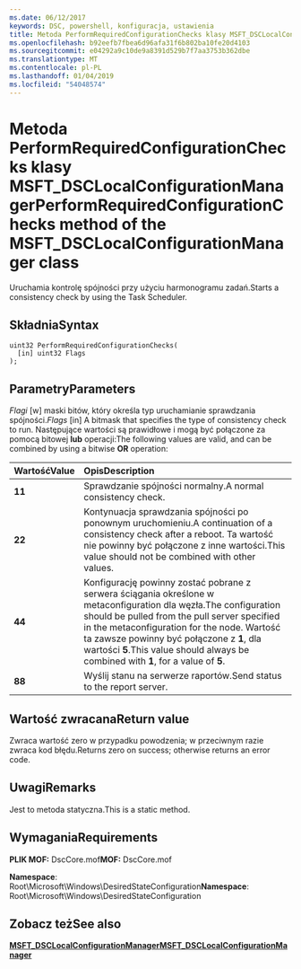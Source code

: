 ```yaml
---
ms.date: 06/12/2017
keywords: DSC, powershell, konfiguracja, ustawienia
title: Metoda PerformRequiredConfigurationChecks klasy MSFT_DSCLocalConfigurationManager
ms.openlocfilehash: b92eefb7fbea6d96afa31f6b802ba10fe20d4103
ms.sourcegitcommit: e04292a9c10de9a8391d529b7f7aa3753b362dbe
ms.translationtype: MT
ms.contentlocale: pl-PL
ms.lasthandoff: 01/04/2019
ms.locfileid: "54048574"
---
```

# <a name="performrequiredconfigurationchecks-method-of-the-msftdsclocalconfigurationmanager-class"></a><span data-ttu-id="f034b-103">Metoda PerformRequiredConfigurationChecks klasy MSFT_DSCLocalConfigurationManager</span><span class="sxs-lookup"><span data-stu-id="f034b-103">PerformRequiredConfigurationChecks method of the MSFT_DSCLocalConfigurationManager class</span></span>

<span data-ttu-id="f034b-104">Uruchamia kontrolę spójności przy użyciu harmonogramu zadań.</span><span class="sxs-lookup"><span data-stu-id="f034b-104">Starts a consistency check by using the Task Scheduler.</span></span>

## <a name="syntax"></a><span data-ttu-id="f034b-105">Składnia</span><span class="sxs-lookup"><span data-stu-id="f034b-105">Syntax</span></span>

```mof
uint32 PerformRequiredConfigurationChecks(
  [in] uint32 Flags
);
```

## <a name="parameters"></a><span data-ttu-id="f034b-106">Parametry</span><span class="sxs-lookup"><span data-stu-id="f034b-106">Parameters</span></span>

<span data-ttu-id="f034b-107">*Flagi* \[w\] maski bitów, który określa typ uruchamianie sprawdzania spójności.</span><span class="sxs-lookup"><span data-stu-id="f034b-107">*Flags* \[in\] A bitmask that specifies the type of consistency check to run.</span></span> <span data-ttu-id="f034b-108">Następujące wartości są prawidłowe i mogą być połączone za pomocą bitowej **lub** operacji:</span><span class="sxs-lookup"><span data-stu-id="f034b-108">The following values are valid, and can be combined by using a bitwise **OR** operation:</span></span>

|<span data-ttu-id="f034b-109">Wartość</span><span class="sxs-lookup"><span data-stu-id="f034b-109">Value</span></span> |<span data-ttu-id="f034b-110">Opis</span><span class="sxs-lookup"><span data-stu-id="f034b-110">Description</span></span> |
|:--- |:---|
|<span data-ttu-id="f034b-111">**1**</span><span class="sxs-lookup"><span data-stu-id="f034b-111">**1**</span></span> | <span data-ttu-id="f034b-112">Sprawdzanie spójności normalny.</span><span class="sxs-lookup"><span data-stu-id="f034b-112">A normal consistency check.</span></span> |
|<span data-ttu-id="f034b-113">**2**</span><span class="sxs-lookup"><span data-stu-id="f034b-113">**2**</span></span> | <span data-ttu-id="f034b-114">Kontynuacja sprawdzania spójności po ponownym uruchomieniu.</span><span class="sxs-lookup"><span data-stu-id="f034b-114">A continuation of a consistency check after a reboot.</span></span> <span data-ttu-id="f034b-115">Ta wartość nie powinny być połączone z inne wartości.</span><span class="sxs-lookup"><span data-stu-id="f034b-115">This value should not be combined with other values.</span></span> |
|<span data-ttu-id="f034b-116">**4**</span><span class="sxs-lookup"><span data-stu-id="f034b-116">**4**</span></span> | <span data-ttu-id="f034b-117">Konfigurację powinny zostać pobrane z serwera ściągania określone w metaconfiguration dla węzła.</span><span class="sxs-lookup"><span data-stu-id="f034b-117">The configuration should be pulled from the pull server specified in the metaconfiguration for the node.</span></span> <span data-ttu-id="f034b-118">Wartość ta zawsze powinny być połączone z **1**, dla wartości **5**.</span><span class="sxs-lookup"><span data-stu-id="f034b-118">This value should always be combined with **1**, for a value of **5**.</span></span> |
|<span data-ttu-id="f034b-119">**8**</span><span class="sxs-lookup"><span data-stu-id="f034b-119">**8**</span></span> | <span data-ttu-id="f034b-120">Wyślij stanu na serwerze raportów.</span><span class="sxs-lookup"><span data-stu-id="f034b-120">Send status to the report server.</span></span> |

## <a name="return-value"></a><span data-ttu-id="f034b-121">Wartość zwracana</span><span class="sxs-lookup"><span data-stu-id="f034b-121">Return value</span></span>

<span data-ttu-id="f034b-122">Zwraca wartość zero w przypadku powodzenia; w przeciwnym razie zwraca kod błędu.</span><span class="sxs-lookup"><span data-stu-id="f034b-122">Returns zero on success; otherwise returns an error code.</span></span>

## <a name="remarks"></a><span data-ttu-id="f034b-123">Uwagi</span><span class="sxs-lookup"><span data-stu-id="f034b-123">Remarks</span></span>

<span data-ttu-id="f034b-124">Jest to metoda statyczna.</span><span class="sxs-lookup"><span data-stu-id="f034b-124">This is a static method.</span></span>

## <a name="requirements"></a><span data-ttu-id="f034b-125">Wymagania</span><span class="sxs-lookup"><span data-stu-id="f034b-125">Requirements</span></span>

<span data-ttu-id="f034b-126">**PLIK MOF:** DscCore.mof</span><span class="sxs-lookup"><span data-stu-id="f034b-126">**MOF:** DscCore.mof</span></span>

<span data-ttu-id="f034b-127">**Namespace**: Root\Microsoft\Windows\DesiredStateConfiguration</span><span class="sxs-lookup"><span data-stu-id="f034b-127">**Namespace**: Root\Microsoft\Windows\DesiredStateConfiguration</span></span>

## <a name="see-also"></a><span data-ttu-id="f034b-128">Zobacz też</span><span class="sxs-lookup"><span data-stu-id="f034b-128">See also</span></span>

[<span data-ttu-id="f034b-129">**MSFT_DSCLocalConfigurationManager**</span><span class="sxs-lookup"><span data-stu-id="f034b-129">**MSFT_DSCLocalConfigurationManager**</span></span>](msft-dsclocalconfigurationmanager.md)